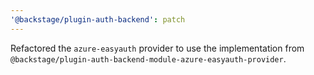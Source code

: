 ```yaml
---
'@backstage/plugin-auth-backend': patch
---
```


Refactored the `azure-easyauth` provider to use the implementation from `@backstage/plugin-auth-backend-module-azure-easyauth-provider`.
